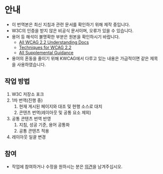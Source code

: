 # 안내
* 이 번역본은 최신 지침과 관련 문서를 확인하기 위해 제작 중입니다.
* W3C의 인증을 받지 않은 비공식 문서이며, 오류가 있을 수 있습니다.
* 용어 등 해석이 불명확한 부분은 원본을 확인하시기 바랍니다.
  * [All WCAG 2.2 Understanding Docs](https://www.w3.org/WAI/WCAG22/Understanding/)
  * [Techniques for WCAG 2.2](https://www.w3.org/WAI/WCAG22/Techniques/)
  * [All Supplemental Guidance](https://www.w3.org/WAI/WCAG2/supplemental/)
* 용어의 혼동을 줄이기 위해 KWCAG에서 다루고 있는 내용은 가급적이면 같은 제목을 사용하였습니다.

## 작업 방법
1. W3C 저장소 포크
1. 1차 번역(진행 중)
    1. 현재 게시된 페이지와 대조 및 현행 소스로 대치
    1. 콘텐츠 번역(레이아웃 및 공통 요소 제외)
1. 공통 콘텐츠 번역 반영
    1. 지침, 성공 기준, 용어 공통화
    2. 공통 콘텐츠 적용
1. 레이아웃 일괄 변경


## 참여
* 작업에 참여하거나 수정을 원하시는 분은 [의견](https://github.com/a11ykr/wcag22-understanding/issues/new)을 남겨주십시오.